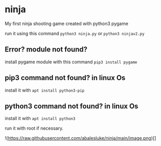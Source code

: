 # ninja
My first ninja shooting game created with python3 pygame 

run it using this command `python3 ninja.py` or `python3 ninjav2.py`

## Error? module not found?
install pygame module with this command `pip3 install pygame`

## pip3 command not found? in linux Os
install it with `apt install python3-pip`

## python3 command not found? in linux Os
install it with `apt install python3`

run it with root if necessary.

!(https://raw.githubusercontent.com/abalesluke/ninja/main/image.png)[]
